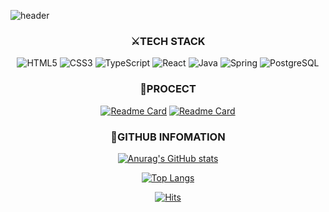 ![header](https://capsule-render.vercel.app/api?type=waving&color=0:deaaff,100:c0fdff&height=200&section=header&text=Ji%20Yeong&fontColor=ffffff&fontSize=70)

<div align=center>

### ⚔TECH STACK

![HTML5](https://img.shields.io/badge/HTML5-E34F26?style=flat-square&logo=HTML5&logoColor=ffffff)
![CSS3](https://img.shields.io/badge/CSS3-1572B6?style=flat-square&logo=CSS3&logoColor=ffffff)
![TypeScript](https://img.shields.io/badge/TypeScript-3178C6?style=flat-square&logo=TypeScript&logoColor=ffffff)
![React](https://img.shields.io/badge/React.js-61DAFB?style=flat-square&logo=React&logoColor=ffffff)
![Java](https://img.shields.io/badge/Java-FF160B?style=flat-square&logo=Java&logoColor=ffffff)
![Spring](https://img.shields.io/badge/Spring-6DB33F?style=flat-square&logo=Spring&logoColor=ffffff)
![PostgreSQL](https://img.shields.io/badge/PostgreSQL-4169E1?style=flat-square&logo=PostgreSQL&logoColor=ffffff) 

</div>


<div align=center>
  
### 📖PROCECT

[![Readme Card](https://github-readme-stats.vercel.app/api/pin/?username=Jii-Yeong&repo=my-own-note-frontend)](https://github.com/jii-yeong/my-own-note-frontend)
[![Readme Card](https://github-readme-stats.vercel.app/api/pin/?username=Jii-Yeong&repo=my-own-note-backend)](https://github.com/jii-yeong/my-own-note-backend)

</div>

<div align=center>
  
### 🔎GITHUB INFOMATION
[![Anurag's GitHub stats](https://github-readme-stats.vercel.app/api?username=Jii-Yeong&theme=buefy)](https://github.com/anuraghazra/github-readme-stats)
  
[![Top Langs](https://github-readme-stats.vercel.app/api/top-langs/?username=Jii-Yeong&layout=compact&theme=buefy)](https://github.com/anuraghazra/github-readme-stats)

</div>
<div align=center>
  
[![Hits](https://hits.seeyoufarm.com/api/count/incr/badge.svg?url=https%3A%2F%2Fgithub.com%2FJii-Yeong%2Fhit-counter&count_bg=%236667AB&title_bg=%236667AB&title=hits&edge_flat=false)](https://hits.seeyoufarm.com)
  
</div>
